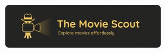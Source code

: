 ![The Movie Scout Header](https://github.com/MihirGrand/TheMovieScout/blob/main/media/Header.png?raw=true)

